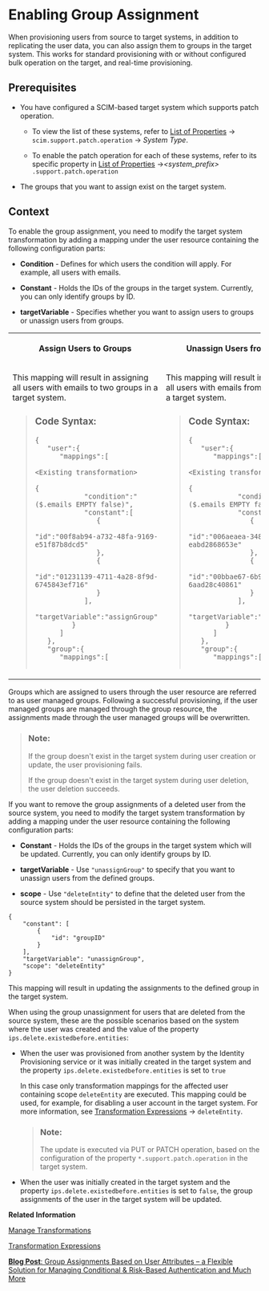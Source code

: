 <!-- loio0d80033336474468bb64ef8aeb7e3dd8 -->

# Enabling Group Assignment

When provisioning users from source to target systems, in addition to replicating the user data, you can also assign them to groups in the target system. This works for standard provisioning with or without configured bulk operation on the target, and real-time provisioning.



<a name="loio0d80033336474468bb64ef8aeb7e3dd8__section_snd_mn5_fwb"/>

## Prerequisites

-   You have configured a SCIM-based target system which supports patch operation.

    -   To view the list of these systems, refer to [List of Properties](../list-of-properties-d6f3577.md) → `scim.support.patch.operation` → *System Type*.

    -   To enable the patch operation for each of these systems, refer to its specific property in [List of Properties](../list-of-properties-d6f3577.md) →*<system\_prefix\>* `.support.patch.operation`


-   The groups that you want to assign exist on the target system.




<a name="loio0d80033336474468bb64ef8aeb7e3dd8__section_mwx_mn5_fwb"/>

## Context

To enable the group assignment, you need to modify the target system transformation by adding a mapping under the user resource containing the following configuration parts:

-   **Condition** - Defines for which users the condition will apply. For example, all users with emails.

-   **Constant** - Holds the IDs of the groups in the target system. Currently, you can only identify groups by ID.

-   **targetVariable** - Specifies whether you want to assign users to groups or unassign users from groups.



<table>
<tr>
<th valign="top">

Assign Users to Groups

</th>
<th valign="top">

Unassign Users from Groups

</th>
</tr>
<tr>
<td valign="top">

This mapping will result in assigning all users with emails to two groups in a target system.

> ### Code Syntax:  
> ```
> {
>    "user":{
>       "mappings":[
>          
> <Existing transformation>
> 
> {
>             "condition":"($.emails EMPTY false)",
>             "constant":[
>                {
>                   "id":"00f8ab94-a732-48fa-9169-e51f87b8dcd5"
>                },
>                {
>                   "id":"01231139-4711-4a28-8f9d-6745843ef716"
>                }
>             ],
>             "targetVariable":"assignGroup"
>          }
>       ]
>    },
>    "group":{
>       "mappings":[
>          
> 
> ```



</td>
<td valign="top">

This mapping will result in unassigning all users with emails from two groups in a target system.

> ### Code Syntax:  
> ```
> {
>    "user":{
>       "mappings":[
> 
> <Existing transformation>
> 
> {
>             "condition":"($.emails EMPTY false)",
>             "constant":[
>                {
>                   "id":"006aeaea-3486-479e-8c65-eabd2868653e"
>                },
>                {
>                   "id":"00bbae67-6b9d-4f46-9306-6aad28c40861"
>                }
>             ],
>             "targetVariable":"unassignGroup"
>          }
>       ]
>    },
>    "group":{
>       "mappings":[
>          
> ```



</td>
</tr>
</table>

Groups which are assigned to users through the user resource are referred to as user managed groups. Following a successful provisioning, if the user managed groups are managed through the group resource, the assignments made through the user managed groups will be overwritten.

> ### Note:  
> If the group doesn't exist in the target system during user creation or update, the user provisioning fails.
> 
> If the group doesn't exist in the target system during user deletion, the user deletion succeeds.

If you want to remove the group assignments of a deleted user from the source system, you need to modify the target system transformation by adding a mapping under the user resource containing the following configuration parts:

-   **Constant** - Holds the IDs of the groups in the target system which will be updated. Currently, you can only identify groups by ID.

-   **targetVariable** - Use `"unassignGroup"` to specify that you want to unassign users from the defined groups.

-   **scope** - Use `"deleteEntity"` to define that the deleted user from the source system should be persisted in the target system.


```
{
    "constant": [
        {
            "id": "groupID"
        }
    ],
    "targetVariable": "unassignGroup",
    "scope": "deleteEntity"
}

```

This mapping will result in updating the assignments to the defined group in the target system.

When using the group unassignment for users that are deleted from the source system, these are the possible scenarios based on the system where the user was created and the value of the property `ips.delete.existedbefore.entities`:

-   When the user was provisioned from another system by the Identity Provisioning service or it was initially created in the target system and the property `ips.delete.existedbefore.entities` is set to `true`

    In this case only transformation mappings for the affected user containing scope `deleteEntity` are executed. This mapping could be used, for example, for disabling a user account in the target system. For more information, see [Transformation Expressions](../transformation-expressions-bb8537b.md) → `deleteEntity`.

    > ### Note:  
    > The update is executed via PUT or PATCH operation, based on the configuration of the property `*.support.patch.operation` in the target system.

-   When the user was initially created in the target system and the property `ips.delete.existedbefore.entities` is set to `false`, the group assignments of the user in the target system will be updated.

**Related Information**  


[Manage Transformations](manage-transformations-2d0fbe5.md "You can manage transformations with graphical and JSON text editor. Regardless of which one you choose, the following initial steps are the same.")

[Transformation Expressions](../transformation-expressions-bb8537b.md "")

[**Blog Post**: Group Assignments Based on User Attributes – a Flexible Solution for Managing Conditional & Risk-Based Authentication and Much More](https://blogs.sap.com/2023/03/16/group-assignments-based-on-user-attributes-a-flexible-solution-for-managing-conditional-risk-based-authentication-and-much-more/)

